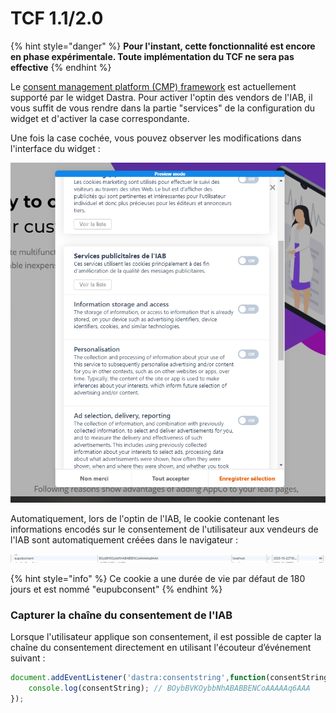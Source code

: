 # TCF 1.1/2.0

{% hint style="danger" %}
**Pour l'instant, cette fonctionnalité est encore en phase expérimentale. Toute implémentation du TCF ne sera pas effective**&#x20;
{% endhint %}

Le [consent management platform (CMP) framework](https://github.com/InteractiveAdvertisingBureau/GDPR-Transparency-and-Consent-Framework) est actuellement supporté par le widget Dastra. Pour activer l'optin des vendors de l'IAB, il vous suffit de vous rendre dans la partie "services" de la configuration du widget et d'activer la case correspondante.

Une fois la case cochée, vous pouvez observer les modifications dans l'interface du widget :

![](<../../../.gitbook/assets/image (69).png>)

Automatiquement, lors de l'optin de l'IAB, le cookie contenant les informations encodés sur le consentement de l'utilisateur aux vendeurs de l'IAB sont automatiquement créées dans le navigateur :

![](<../../../.gitbook/assets/image (71).png>)

{% hint style="info" %}
Ce cookie a une durée de vie par défaut de 180 jours et est nommé "eupubconsent"
{% endhint %}

### Capturer la chaîne du consentement de l'IAB

Lorsque l'utilisateur applique son consentement, il est possible de capter la chaîne du consentement directement en utilisant l'écouteur d’événement suivant :

```javascript
document.addEventListener('dastra:consentstring',function(consentString){
    console.log(consentString); // BOybBVKOybbNhABABBENCoAAAAAq6AAA
});
```
